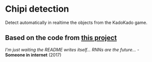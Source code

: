 # Chipi detection

Detect automatically in realtime the objects from the KadoKado game.

## Based on the code from [this project](https://github.com/sorny92/CarND-VehicleDetection)

*I'm just waiting the README writes itself... RNNs are the future...* - __Someone in internet__ (2017)